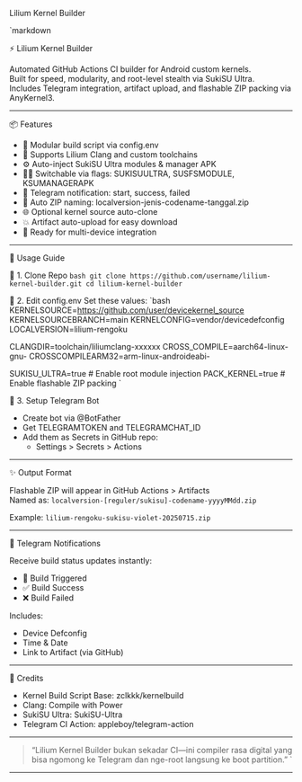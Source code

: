 Lilium Kernel Builder

`markdown

⚡ Lilium Kernel Builder

Automated GitHub Actions CI builder for Android custom kernels.  
Built for speed, modularity, and root-level stealth via SukiSU Ultra.  
Includes Telegram integration, artifact upload, and flashable ZIP packing via AnyKernel3.

---

📦 Features

- 🧠 Modular build script via config.env
- 🔧 Supports Lilium Clang and custom toolchains
- ⚙️ Auto-inject SukiSU Ultra modules & manager APK
- 🕵️‍♂️ Switchable via flags: SUKISUULTRA, SUSFSMODULE, KSUMANAGERAPK
- 📲 Telegram notification: start, success, failed
- 📝 Auto ZIP naming: localversion-jenis-codename-tanggal.zip
- 🌐 Optional kernel source auto-clone
- 💥 Artifact auto-upload for easy download
- 🔁 Ready for multi-device integration

---

🚀 Usage Guide

🔨 1. Clone Repo
`bash
git clone https://github.com/username/lilium-kernel-builder.git
cd lilium-kernel-builder
`

🔧 2. Edit config.env
Set these values:
`bash
KERNELSOURCE=https://github.com/user/devicekernel_source
KERNELSOURCEBRANCH=main
KERNELCONFIG=vendor/devicedefconfig
LOCALVERSION=lilium-rengoku

CLANGDIR=toolchain/liliumclang-xxxxxx
CROSS_COMPILE=aarch64-linux-gnu-
CROSSCOMPILEARM32=arm-linux-androideabi-

SUKISU_ULTRA=true      # Enable root module injection
PACK_KERNEL=true       # Enable flashable ZIP packing
`

📲 3. Setup Telegram Bot
- Create bot via @BotFather
- Get TELEGRAMTOKEN and TELEGRAMCHAT_ID
- Add them as Secrets in GitHub repo:
  - Settings > Secrets > Actions

---

✨ Output Format

Flashable ZIP will appear in GitHub Actions > Artifacts  
Named as:
`
localversion-[reguler/sukisu]-codename-yyyyMMdd.zip
`

Example:
`
lilium-rengoku-sukisu-violet-20250715.zip
`

---

📲 Telegram Notifications

Receive build status updates instantly:
- 🔔 Build Triggered
- ✅ Build Success
- ❌ Build Failed

Includes:
- Device Defconfig  
- Time & Date  
- Link to Artifact (via GitHub)

---

👑 Credits

- Kernel Build Script Base: zclkkk/kernelbuild
- Clang: Compile with Power
- SukiSU Ultra: SukiSU-Ultra
- Telegram CI Action: appleboy/telegram-action

---

> “Lilium Kernel Builder bukan sekadar CI—ini compiler rasa digital yang bisa ngomong ke Telegram dan nge-root langsung ke boot partition.”
`

---